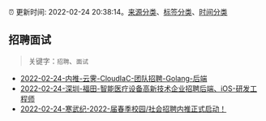 :alarm_clock: 更新时间: 2022-02-24 20:38:14。[来源分类](../README.md)、[标签分类](../TAGS.md)、[时间分类](../TIMELINE.md)

## 招聘面试


> 关键字：`招聘`、`面试`



- [2022-02-24-内推-云霁-CloudIaC-团队招聘-Golang-后端](https://www.v2ex.com/t/836272) 
- [2022-02-24-深圳-福田-智能医疗设备高新技术企业招聘后端、iOS-研发工程师](https://www.v2ex.com/t/836244) 
- [2022-02-24-寒武纪-2022-届春季校园/社会招聘内推正式启动！](https://www.v2ex.com/t/836241) 